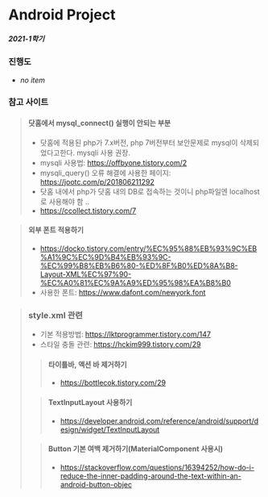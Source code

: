# Android Project
##### 2021-1학기

### 진행도
- *no item*
### 참고 사이트
> #### 닷홈에서 mysql_connect() 실행이 안되는 부분
> - 닷홈에 적용된 php가 7.x버전, php 7버전부터 보안문제로 mysql이 삭제되었다고한다. mysqli 사용 권장.
> - mysqli 사용법: https://offbyone.tistory.com/2
> - mysqli_query() 오류 해결에 사용한 페이지: https://jootc.com/p/201806211292
> - 닷홈 내에서 php가 닷홈 내의 DB로 접속하는 것이니 php파일엔 localhost로 사용해야 함 ..
> - https://ccollect.tistory.com/7

> #### 외부 폰트 적용하기
> - https://docko.tistory.com/entry/%EC%95%88%EB%93%9C%EB%A1%9C%EC%9D%B4%EB%93%9C-%EC%99%B8%EB%B6%80-%ED%8F%B0%ED%8A%B8-Layout-XML%EC%97%90-%EC%A0%81%EC%9A%A9%ED%95%98%EA%B8%B0
> - 사용한 폰트: https://www.dafont.com/newyork.font

> ### style.xml 관련
> - 기본 적용방법: https://lktprogrammer.tistory.com/147
> - 스타일 충돌 관련: https://hckim999.tistory.com/29
>
>  > #### 타이틀바, 액션 바 제거하기
>  > - https://bottlecok.tistory.com/29
>
>  > #### TextInputLayout 사용하기
>  > - https://developer.android.com/reference/android/support/design/widget/TextInputLayout
>
>  > #### Button 기본 여백 제거하기(MaterialComponent 사용시)
>  > - https://stackoverflow.com/questions/16394252/how-do-i-reduce-the-inner-padding-around-the-text-within-an-android-button-objec